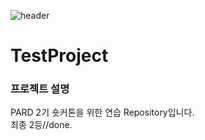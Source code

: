 ![header](https://capsule-render.vercel.app/api?type=rounded&color=gradient&text=%20⭐️PARD_GROUP2⭐️%20&height=300&fontSize=50&textBg=true)

# TestProject

### 프로젝트 설명

PARD 2기 숏커톤을 위한 연습 Repository입니다.  
최종 2등//done.
